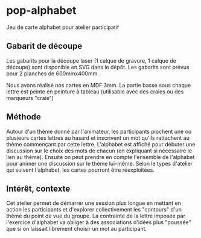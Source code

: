 # pop-alphabet
Jeu de carte alphabet pour atelier participatif

## Gabarit de découpe
Les gabarits pour la découpe laser (1 calque de gravure, 1 calque de découpe) sont disponible en SVG dans le dépôt. Les gabarits sont prévus pour 2 planches de 600mmx400mm.

Nous avons réalisé nos cartes en MDF 3mm. La partie basse sous chaque lettre est peinte en peinture à tableau (utilisable avec des craies ou des marqueurs "craie")



## Méthode
Autour d'un thème donné par l'animateur, les participants piochent une ou plusieurs cartes lettres au hasard et inscrivent un mot qu'ils rattachent au thème commençant par cette lettre.
L'alphabet est affiché pour débuter une discussion sur le choix des mots de chacun (en expliquant si nécessaire le lien au thème).
Ensuite on peut prendre en compte l'ensemble de l'alphabet pour animer une discussion sur le thème lui-même.
Selon le types d'atelier qui suivent l'alphabet, les cartes pourront être réexploitées.

## Intérêt, contexte
Cet atelier permet de démarrer une session plus longue en mettant en action les participants et d'explorer collectivement les "contours" d'un thème du point de vue du groupe.
La contrainte de la lettre imposée par l'exercice d'alphabet va obliger à des associations d'idées plus "poussée" que si on laissait librement choisir un mot au participant.

